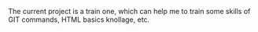 The current project is a train one, which can help me to train some skills of GIT commands, HTML basics knollage, etc.